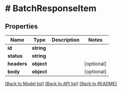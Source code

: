 # # BatchResponseItem

## Properties

Name | Type | Description | Notes
------------ | ------------- | ------------- | -------------
**id** | **string** |  |
**status** | **string** |  |
**headers** | **object** |  | [optional]
**body** | **object** |  | [optional]

[[Back to Model list]](../../README.md#models) [[Back to API list]](../../README.md#endpoints) [[Back to README]](../../README.md)
